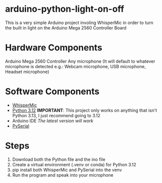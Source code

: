 # arduino-python-light-on-off
This is a very simple Arduino project involing WhisperMic in order to turn the built in light on the Arduino Mega 2560 Controller Board
# Hardware Components
Arduino Mega 2560 Controller
Any microphone (It will default to whatever microphone is detected e.g.: Webcam microphone, USB microphone, Headset microphone)
# Software Components
- [WhisperMic](https://github.com/mallorbc/whisper_mic)
- [Python 3.12](https://www.python.org/downloads/release/python-3129/) **IMPORTANT**: This project only works on anything that isn't Python 3.13, I just recommend going to 3.12
- Arduino IDE *The latest version will work*
- [PySerial](https://pypi.org/project/pyserial/)

# Steps
1. Download both the Python file and the ino file
2. Create a virtual environment (.venv or conda) for Python 3.12
3. pip install both WhisperMic and PySerial into the venv
4. Run the program and speak into your microphone
